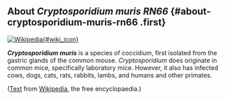 About *Cryptosporidium muris RN66* {#about-cryptosporidium-muris-rn66 .first}
----------------------------------

[![Wikipedia](/img/wikipedia_logo_v2_en.png){#wiki_icon}](http://en.wikipedia.org/wiki/Cryptosporidium_muris)

***Cryptosporidium muris*** is a species of coccidium, first isolated
from the gastric glands of the common mouse. *Cryptosporidium* does
originate in common mice, specifically laboratory mice. However, it also
has infected cows, dogs, cats, rats, rabbits, lambs, and humans and
other primates.

([Text](http://en.wikipedia.org/wiki/Cryptosporidium_muris) from
[Wikipedia](http://en.wikipedia.org/), the free encyclopaedia.)
